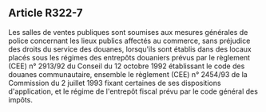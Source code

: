 Article R322-7
----
Les salles de ventes publiques sont soumises aux mesures générales de police
concernant les lieux publics affectés au commerce, sans préjudice des droits du
service des douanes, lorsqu'ils sont établis dans des locaux placés sous les
régimes des entrepôts douaniers prévus par le règlement (CEE) n° 2913/92 du
Conseil du 12 octobre 1992 établissant le code des douanes communautaire,
ensemble le règlement (CEE) n° 2454/93 de la Commission du 2 juillet 1993 fixant
certaines de ses dispositions d'application, et le régime de l'entrepôt fiscal
prévu par le code général des impôts.
